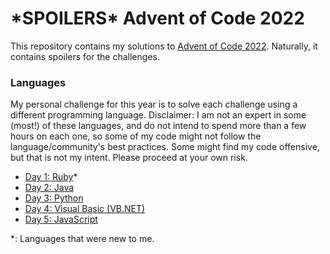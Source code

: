 # \*SPOILERS\* Advent of Code 2022

This repository contains my solutions to [Advent of Code 2022](https://adventofcode.com/2022). Naturally, it contains spoilers for the challenges.

### Languages

My personal challenge for this year is to solve each challenge using a different programming language. Disclaimer: I am not an expert in some (most!) of these languages, and do not intend to spend more than a few hours on each one, so some of my code might not follow the language/community's best practices. Some might find my code offensive, but that is not my intent. Please proceed at your own risk.

- [Day 1: Ruby](./day-01)\*
- [Day 2: Java](./day-02)
- [Day 3: Python](./day-03)
- [Day 4: Visual Basic (VB.NET)](./day-04)
- [Day 5: JavaScript](./day-05)
<!--
- [Day 6: TBD](./day-06)
- [Day 7: TBD](./day-07)
- [Day 8: TBD](./day-08)
- [Day 9: TBD](./day-09)
- [Day 10: TBD](./day-10)
- [Day 11: TBD](./day-11)
- [Day 12: TBD](./day-12)
- [Day 13: TBD](./day-13)
- [Day 14: TBD](./day-14)
- [Day 15: TBD](./day-15)
- [Day 16: TBD](./day-16)
- [Day 17: TBD](./day-17)
- [Day 18: TBD](./day-18)
- [Day 19: TBD](./day-19)
- [Day 20: TBD](./day-20)
- [Day 21: TBD](./day-21)
- [Day 22: TBD](./day-22)
- [Day 23: TBD](./day-23)
- [Day 24: TBD](./day-24)
- [Day 25: TBD](./day-25) -->

\*: Languages that were new to me.